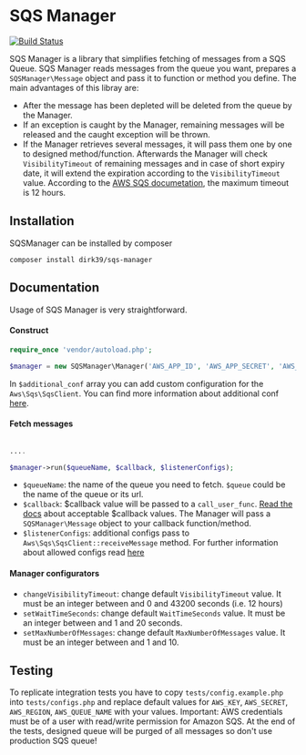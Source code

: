 # SQS Manager
[![Build Status](https://travis-ci.org/dirk39/sqs-manager.svg?branch=master)](https://travis-ci.org/dirk39/sqs-manager)

SQS Manager is a library that simplifies fetching of messages from a SQS Queue. SQS Manager reads messages from the queue you want, prepares a `SQSManager\Message` object and pass it to function or method you define. The main advantages of this libray are: 
 - After the message has been depleted will be deleted from the queue by the Manager. 
 - If an exception is caught by the Manager, remaining messages will be released and the caught exception will be thrown. 
 - If the Manager retrieves several messages, it will pass them one by one to designed method/function. Afterwards the Manager will check `VisibilityTimeout` of remaining messages and in case of short expiry date, it will extend the expiration according to the `VisibilityTimeout` value. According to the [AWS SQS documetation](https://docs.aws.amazon.com/AWSSimpleQueueService/latest/SQSDeveloperGuide/sqs-visibility-timeout.html), the maximum timeout is 12 hours.

## Installation
SQSManager can be installed by composer
```
composer install dirk39/sqs-manager
```

## Documentation
Usage of SQS Manager is very straightforward.

#### Construct
```php
require_once 'vendor/autoload.php';

$manager = new SQSManager\Manager('AWS_APP_ID', 'AWS_APP_SECRET', 'AWS_REGION', $additional_conf);

 ```
 In `$additional_conf` array you can add custom configuration for the `Aws\Sqs\SqsClient`. You can find more information about additional conf [here](https://docs.aws.amazon.com/aws-sdk-php/v3/api/class-Aws.Sqs.SqsClient.html#___construct).
 
 #### Fetch messages
 ```php
 
 ....
 
 $manager->run($queueName, $callback, $listenerConfigs);
 
 ```
  - `$queueName`: the name of the queue you need to fetch. `$queue` could be the name of the queue or its url.
  - `$callback`: $callback value will be passed to a `call_user_func`. [Read the docs](http://php.net/manual/en/function.call-user-func.php) about acceptable $callback values. The Manager will pass a `SQSManager\Message` object to your callback function/method.
 - `$listenerConfigs`: additional configs pass to `Aws\Sqs\SqsClient::receiveMessage` method. For further information about allowed configs read [here](https://docs.aws.amazon.com/aws-sdk-php/v3/api/api-sqs-2012-11-05.html#receivemessage)

#### Manager configurators
 - `changeVisibilityTimeout`: change default `VisibilityTimeout` value. It must be an integer between and 0 and 43200 seconds (i.e. 12 hours)
 - `setWaitTimeSeconds`: change default `WaitTimeSeconds` value. It must be an integer between and 1 and 20 seconds.
 - `setMaxNumberOfMessages`: change default `MaxNumberOfMessages` value. It must be an integer between and 1 and 10.
 
 ## Testing
 To replicate integration tests you have to copy `tests/config.example.php` into `tests/configs.php` and replace default values for `AWS_KEY`, `AWS_SECRET`, `AWS_REGION`, `AWS_QUEUE_NAME` with your values.
 Important: AWS credentials must be of a user with read/write permission for Amazon SQS. At the end of the tests, designed queue will be purged of all messages so don't use production SQS queue!
